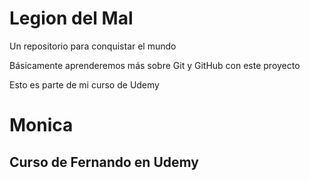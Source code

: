 # Legion del Mal
Un repositorio para conquistar el mundo

Básicamente aprenderemos más sobre Git y GitHub con este proyecto

Esto es parte de mi curso de Udemy

# Monica


## Curso de Fernando en Udemy
